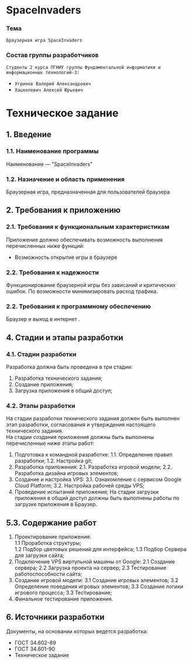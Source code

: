 # SpaceInvaders
### Тема
    Браузерная игра SpaceInvaders
### Состав группы разработчиков
`Студенты 2 курса ПГНИУ группы Фундаментальной информатики и информационных технологий-3:`
* `Угринов Валерий Александрович`
* `Хацкелевич Алексей Юрьевич` 
# Техническое задание
## 1. Введение  
### 1.1. Наименование программы  
Наименование — "SpaceInvaders"
### 1.2. Назначение и область применения  
Браузерная игра, предназначенная для пользователей браузера  
## 2. Требования к приложению
### 2.1. Требования к функциональным характеристикам  
Приложение должно обеспечивать возможность выполнения перечисленных
ниже функций:  
 * Возможность открытие игры в браузере
### 2.2. Требования к надежности
Функционирование браузерной игры без зависаний и критических ошибок. По возможности минимизировать расход трафика. 
### 2.2. Требования к программному обеспечению
 Браузер и выход в интернет .
## 4. Стадии и этапы разработки
### 4.1. Стадии разработки
Разработка должна быть проведена в три стадии:
1. Разработка технического задания;
2. Создание приложения;
3. Загрузка приложения в общий доступ;
### 4.2. Этапы разработки
На стадии разработки технического задания должен быть выполнен этап разработки, согласования и утверждения настоящего технического задания.  
На стадии создания приложения должны быть выполнены перечисленные
ниже этапы работ:
1. Подготовка к командной разработке:
1.1. Определение правил разработки;
1.2. Настройка git;
2. Разработка приложения:
2.1. Разработка игровой модели;
2.2. Разработка дизайна игровых элементов;
3. Создание и настройка VPS:
3.1. Ознакомление с сервисом Google Cloud Platform;
3.2. Настройка рабочей среды VPS;
4. Проведение испытаний приложения;
На стадии загрузки приложения в общий доступ должны быть выполнены работы по загрузке приложения в Браузер.
## 5.3. Содержание работ
1. Проектирование приложения:  
1.1 Проработка структуры;  
1.2 Подбор цветовых решений для интерфейса;
1.3 Подбор Сервера для загрузки сайта; 
2. Подключение VPS виртульной машины от Google:
2.1 Создание сервера;
2.2 Загрузка проекта на сервер;
2.3 Тестирование работоспособности сайта;
3. Создание игровой модели: 
3.1 Создание игровых элементов;
3.2 Определение поведения игровых элементов;
3.3 Создание логики игрового процесса;
3.3 Тестирование;  
4. Финальное тестирование приложения.  
## 6. Источники разработки
Документы, на основании которых ведется разработка:  
* ГОСТ 34.602-89  
* ГОСТ 34.601-90  
* Техническое задание
